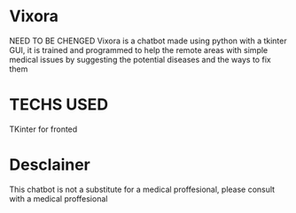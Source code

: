 # Vixora
 NEED TO BE CHENGED
 Vixora is a chatbot made using python with a tkinter GUI, it is trained and programmed to help the remote areas with simple medical issues by suggesting the potential diseases and the ways to fix them 

# TECHS USED

TKinter for fronted

# Desclainer


This chatbot is not a substitute for a medical proffesional, please consult with a medical proffesional